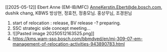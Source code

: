 [[2025-05-12]]
Ebert Anne (EM-IB/MFC) <AnneKerstin.Ebert@de.bosch.com>, dushik chang, KBWS 방상현, 정효천, 정충모님. 홍상무님, 조경원님

1. start of relocation : release, BV release -? preparing.
2. SSC strategic side concept meeting...
3. ![[Pasted image 20250512163525.png]]
4. https://kms.wam-sso.bosch.com/bbmdved/en/mi-309-07-em-management-of-relocation-activities-943890783.html